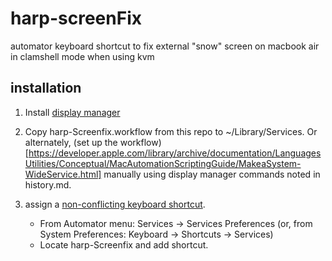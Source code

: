 # harp-screenFix

automator keyboard shortcut to fix external "snow" screen on macbook air in clamshell mode when using kvm

## installation
1. Install [display manager](https://github.com/univ-of-utah-marriott-library-apple/display_manager#download)
2. Copy harp-Screenfix.workflow from this repo to ~/Library/Services.  Or alternately, (set up the workflow)[https://developer.apple.com/library/archive/documentation/LanguagesUtilities/Conceptual/MacAutomationScriptingGuide/MakeaSystem-WideService.html] manually using display manager commands noted in history.md.

3. assign a [non-conflicting keyboard shortcut](https://support.apple.com/en-us/HT201236).  
   - From Automator menu: Services -> Services Preferences (or, from System Preferences:  Keyboard -> Shortcuts -> Services)
   - Locate harp-Screenfix and add shortcut.
